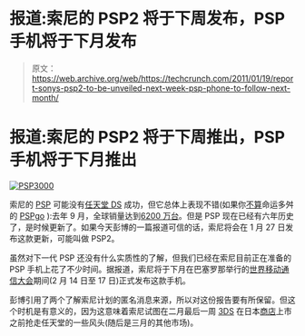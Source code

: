 # 报道:索尼的 PSP2 将于下周发布，PSP 手机将于下月发布

> 原文：<https://web.archive.org/web/https://techcrunch.com/2011/01/19/report-sonys-psp2-to-be-unveiled-next-week-psp-phone-to-follow-next-month/>

# 报道:索尼的 PSP2 将于下周推出，PSP 手机将于下月推出

[![](img/55d3c79105369745b78e1b304bbd30c5.png "PSP3000")](https://web.archive.org/web/20221208132823/http://www.crunchgear.com/2011/01/19/report-sonys-psp2-to-be-unveiled-next-week-psp-phone-to-follow-next-month/psp3000/)

索尼的 [PSP](https://web.archive.org/web/20221208132823/http://www.crunchgear.com/tag/psp) 可能没有[任天堂 DS](https://web.archive.org/web/20221208132823/http://www.crunchgear.com/tag/ds) 成功，但它总体上表现不错(如果你[不算](https://web.archive.org/web/20221208132823/http://www.crunchgear.com/2010/03/12/17618-thats-how-many-psp-go-sony-sold-in-japan-in-2010/)命运多舛的 [PSPgo](https://web.archive.org/web/20221208132823/http://www.crunchgear.com/tag/pspgo) ):去年 9 月，全球销量达到[6200 万台](https://web.archive.org/web/20221208132823/http://en.wikipedia.org/wiki/PlayStation_Portable)。但是 PSP 现在已经有六年历史了，是时候更新了。如果今天彭博的一篇报道可信的话，索尼将会在 1 月 27 日发布这款更新，可能叫做 PSP2。

虽然对下一代 PSP 还没有什么实质性的了解，但我们已经在索尼目前正在准备的 PSP 手机上花了不少时间。据报道，索尼将于下月在巴塞罗那举行的[世界移动通信大会](https://web.archive.org/web/20221208132823/http://www.mobileworldcongress.com/)期间(2 月 14 日至 17 日)正式发布这款手机。

彭博引用了两个了解索尼计划的匿名消息来源，所以对这份报告要有所保留。但这个时机是有意义的，因为这意味着索尼试图在二月最后一周 [3DS](https://web.archive.org/web/20221208132823/http://www.crunchgear.com/tag/3ds) 在日本[商店](https://web.archive.org/web/20221208132823/http://www.crunchgear.com/2010/09/29/japan-gets-nintendo-3ds-on-february-26-for-300-us-and-europe-follow-in-march/)上市之前抢走任天堂的一些风头(随后是三月的其他市场)。